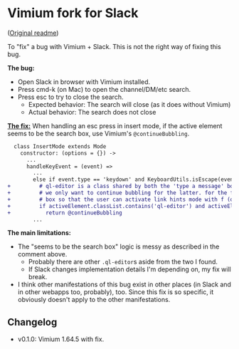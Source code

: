 # Vimium fork for Slack

([Original readme](./ORIGINAL_README.md))

To "fix" a bug with Vimium + Slack. This is not the right way of fixing this
bug.

**The bug:**
- Open Slack in browser with Vimium installed.
- Press cmd-k (on Mac) to open the channel/DM/etc search.
- Press esc to try to close the search.
  - Expected behavior: The search will close (as it does without Vimium)
  - Actual behavior: The search does not close

[**The fix:**][fix-commit] When handling an esc press in insert mode, if the
active element seems to be the search box, use Vimium's `@continueBubbling`.

```diff
  class InsertMode extends Mode
    constructor: (options = {}) ->
      ...
      handleKeyEvent = (event) =>
        ...
        else if event.type == 'keydown' and KeyboardUtils.isEscape(event)
+         # ql-editor is a class shared by both the 'type a message' box and the 'find a channel/dm/etc' box
+         # we only want to continue bubbling for the latter. for the former, we want vimium to unfocus the
+         # box so that the user can activate link hints mode with f (or whatever key)
+         if activeElement.classList.contains('ql-editor') and activeElement.parentElement.id != 'msg_input'
+           return @continueBubbling
        ...
```

**The main limitations:**
- The "seems to be the search box" logic is messy as described in the comment
  above.
  - Probably there are other `.ql-editor`s aside from the two I found.
  - If Slack changes implementation details I'm depending on, my fix will
    break.
- I think other manifestations of this bug exist in other places (in Slack and
  in other webapps too, probably), too. Since this fix is so specific, it
  obviously doesn't apply to the other manifestations.

## Changelog

- v0.1.0: Vimium 1.64.5 with fix.


[fix-commit]: https://github.com/prendradjaja/vimium/commit/739211d70b7ca97015aeaa1ae31fc3470348282c

